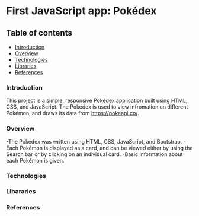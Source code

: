 # First JavaScript app: Pokédex 
## Table of contents 
-   [Introduction](#introduction)
-   [Overview](#overview)
-   [Technologies](#technologies)
-   [Libraries](#libararies)
-   [References](#references)    



### Introduction 

This project is a simple, responsive Pokédex application built using HTML, CSS, and JavaScript. The Pokédex is used to view infromation on different Pokémon, and draws its data from https://pokeapi.co/. 



### Overview 

-The Pokédex was written using HTML, CSS, JavaScript, and Bootstrap. 
-Each Pokémon is displayed as a card, and can be viewed either by using the Search bar or by clicking on an individual card.
-Basic information about each Pokémon is given. 


### Technologies 



### Libararies 


### References 


